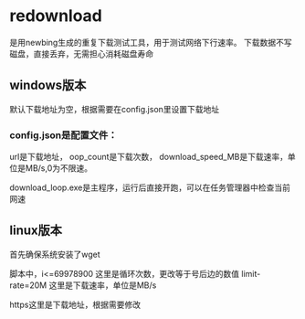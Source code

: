 # redownload
是用newbing生成的重复下载测试工具，用于测试网络下行速率。
下载数据不写磁盘，直接丢弃，无需担心消耗磁盘寿命

## windows版本
默认下载地址为空，根据需要在config.json里设置下载地址

### config.json是配置文件：
url是下载地址，
oop_count是下载次数，
download_speed_MB是下载速率，单位是MB/s,0为不限速。

download_loop.exe是主程序，运行后直接开跑，可以在任务管理器中检查当前网速


## linux版本
首先确保系统安装了wget

脚本中，i<=69978900 这里是循环次数，更改等于号后边的数值
limit-rate=20M 这里是下载速率，单位是MB/s

https这里是下载地址，根据需要修改
